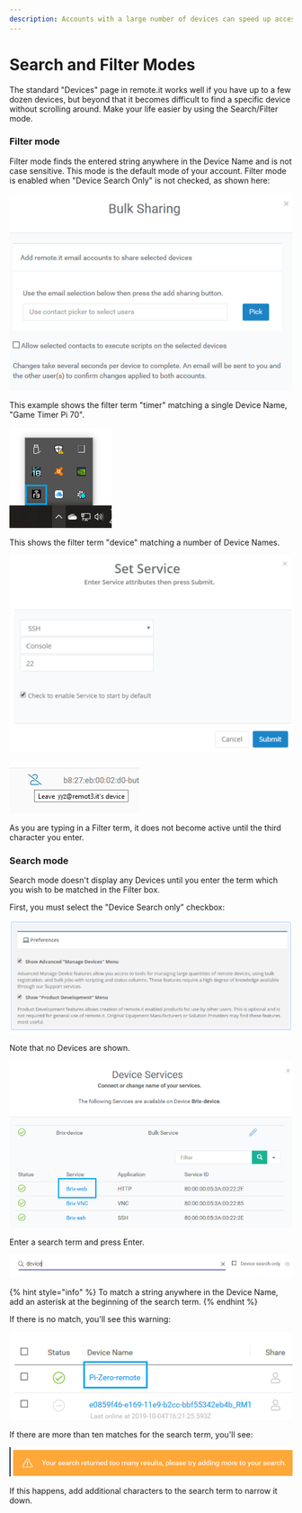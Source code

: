 ```yaml
---
description: Accounts with a large number of devices can speed up access using this mode
---
```


# Search and Filter Modes

The standard "Devices" page in remote.it works well if you have up to a few dozen devices, but beyond that it becomes difficult to find a specific device without scrolling around.  Make your life easier by using the Search/Filter mode.

### Filter mode

Filter mode finds the entered string anywhere in the Device Name and is not case sensitive.  This mode is the default mode of your account.   Filter mode is enabled when "Device Search Only" is not checked, as shown here:

![](../../../.gitbook/assets/image%20%28251%29.png)

This example shows the filter term "timer" matching a single Device Name, "Game Timer Pi 70".

![](../../../.gitbook/assets/image%20%28422%29.png)

This shows the filter term "device" matching a number of Device Names.

![](../../../.gitbook/assets/image%20%28304%29.png)

![](../../../.gitbook/assets/image%20%2857%29.png)

As you are typing in a Filter term, it does not become active until the third character you enter.

### Search mode

Search mode doesn't display any Devices until you enter the term which you wish to be matched in the Filter box.

First, you must select the "Device Search only" checkbox:

![](../../../.gitbook/assets/image%20%28362%29.png)

Note that no Devices are shown.

![](../../../.gitbook/assets/image%20%28152%29.png)

Enter a search term and press Enter.  

![](../../../.gitbook/assets/image%20%28356%29.png)

{% hint style="info" %}
To match a string anywhere in the Device Name, add an asterisk at the beginning of the search term.
{% endhint %}

If there is no match, you'll see this warning:

![](../../../.gitbook/assets/image%20%28166%29.png)

If there are more than ten matches for the search term, you'll see:

![](../../../.gitbook/assets/image%20%2843%29.png)

If this happens, add additional characters to the search term to narrow it down.

